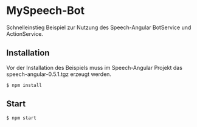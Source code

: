 # MySpeech-Bot

Schnelleinstieg Beispiel zur Nutzung des Speech-Angular BotService und ActionService.

## Installation

Vor der Installation des Beispiels muss im Speech-Angular Projekt das speech-angular-0.5.1.tgz erzeugt werden.

    $ npm install

## Start

    $ npm start
